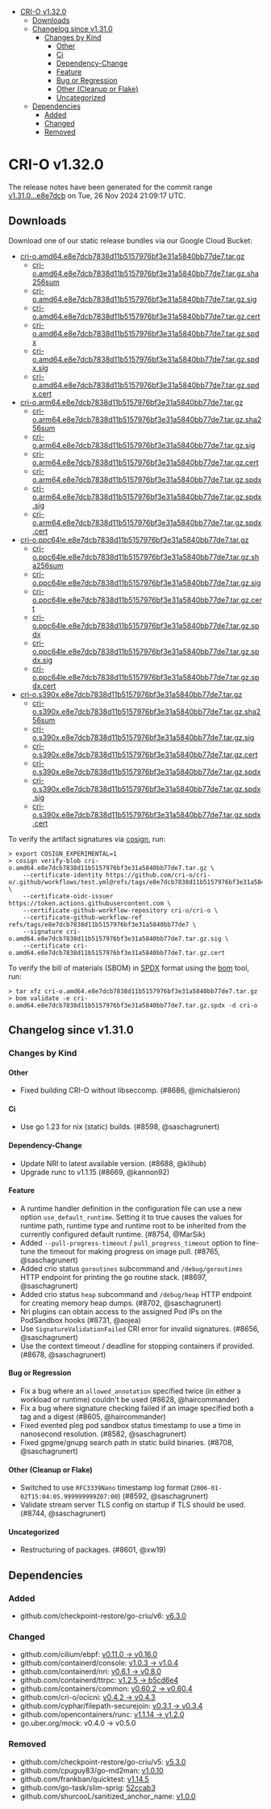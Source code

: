 - [CRI-O v1.32.0](#cri-o-v1320)
  - [Downloads](#downloads)
  - [Changelog since v1.31.0](#changelog-since-v1310)
    - [Changes by Kind](#changes-by-kind)
      - [Other](#other)
      - [Ci](#ci)
      - [Dependency-Change](#dependency-change)
      - [Feature](#feature)
      - [Bug or Regression](#bug-or-regression)
      - [Other (Cleanup or Flake)](#other-cleanup-or-flake)
      - [Uncategorized](#uncategorized)
  - [Dependencies](#dependencies)
    - [Added](#added)
    - [Changed](#changed)
    - [Removed](#removed)

# CRI-O v1.32.0

The release notes have been generated for the commit range
[v1.31.0...e8e7dcb](https://github.com/cri-o/cri-o/compare/v1.31.0...v1.32.0) on Tue, 26 Nov 2024 21:09:17 UTC.

## Downloads

Download one of our static release bundles via our Google Cloud Bucket:

- [cri-o.amd64.e8e7dcb7838d11b5157976bf3e31a5840bb77de7.tar.gz](https://storage.googleapis.com/cri-o/artifacts/cri-o.amd64.e8e7dcb7838d11b5157976bf3e31a5840bb77de7.tar.gz)
  - [cri-o.amd64.e8e7dcb7838d11b5157976bf3e31a5840bb77de7.tar.gz.sha256sum](https://storage.googleapis.com/cri-o/artifacts/cri-o.amd64.e8e7dcb7838d11b5157976bf3e31a5840bb77de7.tar.gz.sha256sum)
  - [cri-o.amd64.e8e7dcb7838d11b5157976bf3e31a5840bb77de7.tar.gz.sig](https://storage.googleapis.com/cri-o/artifacts/cri-o.amd64.e8e7dcb7838d11b5157976bf3e31a5840bb77de7.tar.gz.sig)
  - [cri-o.amd64.e8e7dcb7838d11b5157976bf3e31a5840bb77de7.tar.gz.cert](https://storage.googleapis.com/cri-o/artifacts/cri-o.amd64.e8e7dcb7838d11b5157976bf3e31a5840bb77de7.tar.gz.cert)
  - [cri-o.amd64.e8e7dcb7838d11b5157976bf3e31a5840bb77de7.tar.gz.spdx](https://storage.googleapis.com/cri-o/artifacts/cri-o.amd64.e8e7dcb7838d11b5157976bf3e31a5840bb77de7.tar.gz.spdx)
  - [cri-o.amd64.e8e7dcb7838d11b5157976bf3e31a5840bb77de7.tar.gz.spdx.sig](https://storage.googleapis.com/cri-o/artifacts/cri-o.amd64.e8e7dcb7838d11b5157976bf3e31a5840bb77de7.tar.gz.spdx.sig)
  - [cri-o.amd64.e8e7dcb7838d11b5157976bf3e31a5840bb77de7.tar.gz.spdx.cert](https://storage.googleapis.com/cri-o/artifacts/cri-o.amd64.e8e7dcb7838d11b5157976bf3e31a5840bb77de7.tar.gz.spdx.cert)
- [cri-o.arm64.e8e7dcb7838d11b5157976bf3e31a5840bb77de7.tar.gz](https://storage.googleapis.com/cri-o/artifacts/cri-o.arm64.e8e7dcb7838d11b5157976bf3e31a5840bb77de7.tar.gz)
  - [cri-o.arm64.e8e7dcb7838d11b5157976bf3e31a5840bb77de7.tar.gz.sha256sum](https://storage.googleapis.com/cri-o/artifacts/cri-o.arm64.e8e7dcb7838d11b5157976bf3e31a5840bb77de7.tar.gz.sha256sum)
  - [cri-o.arm64.e8e7dcb7838d11b5157976bf3e31a5840bb77de7.tar.gz.sig](https://storage.googleapis.com/cri-o/artifacts/cri-o.arm64.e8e7dcb7838d11b5157976bf3e31a5840bb77de7.tar.gz.sig)
  - [cri-o.arm64.e8e7dcb7838d11b5157976bf3e31a5840bb77de7.tar.gz.cert](https://storage.googleapis.com/cri-o/artifacts/cri-o.arm64.e8e7dcb7838d11b5157976bf3e31a5840bb77de7.tar.gz.cert)
  - [cri-o.arm64.e8e7dcb7838d11b5157976bf3e31a5840bb77de7.tar.gz.spdx](https://storage.googleapis.com/cri-o/artifacts/cri-o.arm64.e8e7dcb7838d11b5157976bf3e31a5840bb77de7.tar.gz.spdx)
  - [cri-o.arm64.e8e7dcb7838d11b5157976bf3e31a5840bb77de7.tar.gz.spdx.sig](https://storage.googleapis.com/cri-o/artifacts/cri-o.arm64.e8e7dcb7838d11b5157976bf3e31a5840bb77de7.tar.gz.spdx.sig)
  - [cri-o.arm64.e8e7dcb7838d11b5157976bf3e31a5840bb77de7.tar.gz.spdx.cert](https://storage.googleapis.com/cri-o/artifacts/cri-o.arm64.e8e7dcb7838d11b5157976bf3e31a5840bb77de7.tar.gz.spdx.cert)
- [cri-o.ppc64le.e8e7dcb7838d11b5157976bf3e31a5840bb77de7.tar.gz](https://storage.googleapis.com/cri-o/artifacts/cri-o.ppc64le.e8e7dcb7838d11b5157976bf3e31a5840bb77de7.tar.gz)
  - [cri-o.ppc64le.e8e7dcb7838d11b5157976bf3e31a5840bb77de7.tar.gz.sha256sum](https://storage.googleapis.com/cri-o/artifacts/cri-o.ppc64le.e8e7dcb7838d11b5157976bf3e31a5840bb77de7.tar.gz.sha256sum)
  - [cri-o.ppc64le.e8e7dcb7838d11b5157976bf3e31a5840bb77de7.tar.gz.sig](https://storage.googleapis.com/cri-o/artifacts/cri-o.ppc64le.e8e7dcb7838d11b5157976bf3e31a5840bb77de7.tar.gz.sig)
  - [cri-o.ppc64le.e8e7dcb7838d11b5157976bf3e31a5840bb77de7.tar.gz.cert](https://storage.googleapis.com/cri-o/artifacts/cri-o.ppc64le.e8e7dcb7838d11b5157976bf3e31a5840bb77de7.tar.gz.cert)
  - [cri-o.ppc64le.e8e7dcb7838d11b5157976bf3e31a5840bb77de7.tar.gz.spdx](https://storage.googleapis.com/cri-o/artifacts/cri-o.ppc64le.e8e7dcb7838d11b5157976bf3e31a5840bb77de7.tar.gz.spdx)
  - [cri-o.ppc64le.e8e7dcb7838d11b5157976bf3e31a5840bb77de7.tar.gz.spdx.sig](https://storage.googleapis.com/cri-o/artifacts/cri-o.ppc64le.e8e7dcb7838d11b5157976bf3e31a5840bb77de7.tar.gz.spdx.sig)
  - [cri-o.ppc64le.e8e7dcb7838d11b5157976bf3e31a5840bb77de7.tar.gz.spdx.cert](https://storage.googleapis.com/cri-o/artifacts/cri-o.ppc64le.e8e7dcb7838d11b5157976bf3e31a5840bb77de7.tar.gz.spdx.cert)
- [cri-o.s390x.e8e7dcb7838d11b5157976bf3e31a5840bb77de7.tar.gz](https://storage.googleapis.com/cri-o/artifacts/cri-o.s390x.e8e7dcb7838d11b5157976bf3e31a5840bb77de7.tar.gz)
  - [cri-o.s390x.e8e7dcb7838d11b5157976bf3e31a5840bb77de7.tar.gz.sha256sum](https://storage.googleapis.com/cri-o/artifacts/cri-o.s390x.e8e7dcb7838d11b5157976bf3e31a5840bb77de7.tar.gz.sha256sum)
  - [cri-o.s390x.e8e7dcb7838d11b5157976bf3e31a5840bb77de7.tar.gz.sig](https://storage.googleapis.com/cri-o/artifacts/cri-o.s390x.e8e7dcb7838d11b5157976bf3e31a5840bb77de7.tar.gz.sig)
  - [cri-o.s390x.e8e7dcb7838d11b5157976bf3e31a5840bb77de7.tar.gz.cert](https://storage.googleapis.com/cri-o/artifacts/cri-o.s390x.e8e7dcb7838d11b5157976bf3e31a5840bb77de7.tar.gz.cert)
  - [cri-o.s390x.e8e7dcb7838d11b5157976bf3e31a5840bb77de7.tar.gz.spdx](https://storage.googleapis.com/cri-o/artifacts/cri-o.s390x.e8e7dcb7838d11b5157976bf3e31a5840bb77de7.tar.gz.spdx)
  - [cri-o.s390x.e8e7dcb7838d11b5157976bf3e31a5840bb77de7.tar.gz.spdx.sig](https://storage.googleapis.com/cri-o/artifacts/cri-o.s390x.e8e7dcb7838d11b5157976bf3e31a5840bb77de7.tar.gz.spdx.sig)
  - [cri-o.s390x.e8e7dcb7838d11b5157976bf3e31a5840bb77de7.tar.gz.spdx.cert](https://storage.googleapis.com/cri-o/artifacts/cri-o.s390x.e8e7dcb7838d11b5157976bf3e31a5840bb77de7.tar.gz.spdx.cert)

To verify the artifact signatures via [cosign](https://github.com/sigstore/cosign), run:

```console
> export COSIGN_EXPERIMENTAL=1
> cosign verify-blob cri-o.amd64.e8e7dcb7838d11b5157976bf3e31a5840bb77de7.tar.gz \
    --certificate-identity https://github.com/cri-o/cri-o/.github/workflows/test.yml@refs/tags/e8e7dcb7838d11b5157976bf3e31a5840bb77de7 \
    --certificate-oidc-issuer https://token.actions.githubusercontent.com \
    --certificate-github-workflow-repository cri-o/cri-o \
    --certificate-github-workflow-ref refs/tags/e8e7dcb7838d11b5157976bf3e31a5840bb77de7 \
    --signature cri-o.amd64.e8e7dcb7838d11b5157976bf3e31a5840bb77de7.tar.gz.sig \
    --certificate cri-o.amd64.e8e7dcb7838d11b5157976bf3e31a5840bb77de7.tar.gz.cert
```

To verify the bill of materials (SBOM) in [SPDX](https://spdx.org) format using the [bom](https://sigs.k8s.io/bom) tool, run:

```console
> tar xfz cri-o.amd64.e8e7dcb7838d11b5157976bf3e31a5840bb77de7.tar.gz
> bom validate -e cri-o.amd64.e8e7dcb7838d11b5157976bf3e31a5840bb77de7.tar.gz.spdx -d cri-o
```

## Changelog since v1.31.0

### Changes by Kind

#### Other
 - Fixed building CRI-O without libseccomp. (#8686, @michalsieron)

#### Ci
 - Use go 1.23 for nix (static) builds. (#8598, @saschagrunert)

#### Dependency-Change
 - Update NRI to latest available version. (#8688, @klihub)
 - Upgrade runc to v1.1.15 (#8669, @kannon92)

#### Feature
 - A runtime handler definition in the configuration file can use a new option `use_default_runtime`. Setting it to true causes the values for runtime path, runtime type and runtime root to be inherited from the currently configured default runtime. (#8754, @MarSik)
 - Added `--pull-progress-timeout` / `pull_progress_timeout` option to fine-tune the timeout for making progress on image pull. (#8765, @saschagrunert)
 - Added crio status `goroutines` subcommand and `/debug/goroutines` HTTP endpoint for printing the go routine stack. (#8697, @saschagrunert)
 - Added crio status `heap` subcommand and `/debug/heap` HTTP endpoint for creating memory heap dumps. (#8702, @saschagrunert)
 - Nri plugins can obtain access to the assigned Pod IPs on the PodSandbox hooks (#8731, @aojea)
 - Use `SignatureValidationFailed` CRI error for invalid signatures. (#8656, @saschagrunert)
 - Use the context timeout / deadline for stopping containers if provided. (#8678, @saschagrunert)

#### Bug or Regression
 - Fix a bug where an `allowed_annotation` specified twice (in either a workload or runtime) couldn't be used (#8628, @haircommander)
 - Fix a bug where signature checking failed if an image specified both a tag and a digest (#8605, @haircommander)
 - Fixed evented pleg pod sandbox status timestamp to use a time in nanosecond resolution. (#8582, @saschagrunert)
 - Fixed gpgme/gnupg search path in static build binaries. (#8708, @saschagrunert)

#### Other (Cleanup or Flake)
 - Switched to use `RFC3339Nano` timestamp log format (`2006-01-02T15:04:05.999999999Z07:00`) (#8592, @saschagrunert)
 - Validate stream server TLS config on startup if TLS should be used. (#8744, @saschagrunert)

#### Uncategorized
 - Restructuring of packages. (#8601, @xw19)

## Dependencies

### Added
- github.com/checkpoint-restore/go-criu/v6: [v6.3.0](https://github.com/checkpoint-restore/go-criu/tree/v6.3.0)

### Changed
- github.com/cilium/ebpf: [v0.11.0 → v0.16.0](https://github.com/cilium/ebpf/compare/v0.11.0...v0.16.0)
- github.com/containerd/console: [v1.0.3 → v1.0.4](https://github.com/containerd/console/compare/v1.0.3...v1.0.4)
- github.com/containerd/nri: [v0.6.1 → v0.8.0](https://github.com/containerd/nri/compare/v0.6.1...v0.8.0)
- github.com/containerd/ttrpc: [v1.2.5 → b5cd6e4](https://github.com/containerd/ttrpc/compare/v1.2.5...b5cd6e4)
- github.com/containers/common: [v0.60.2 → v0.60.4](https://github.com/containers/common/compare/v0.60.2...v0.60.4)
- github.com/cri-o/ocicni: [v0.4.2 → v0.4.3](https://github.com/cri-o/ocicni/compare/v0.4.2...v0.4.3)
- github.com/cyphar/filepath-securejoin: [v0.3.1 → v0.3.4](https://github.com/cyphar/filepath-securejoin/compare/v0.3.1...v0.3.4)
- github.com/opencontainers/runc: [v1.1.14 → v1.2.0](https://github.com/opencontainers/runc/compare/v1.1.14...v1.2.0)
- go.uber.org/mock: v0.4.0 → v0.5.0

### Removed
- github.com/checkpoint-restore/go-criu/v5: [v5.3.0](https://github.com/checkpoint-restore/go-criu/tree/v5.3.0)
- github.com/cpuguy83/go-md2man: [v1.0.10](https://github.com/cpuguy83/go-md2man/tree/v1.0.10)
- github.com/frankban/quicktest: [v1.14.5](https://github.com/frankban/quicktest/tree/v1.14.5)
- github.com/go-task/slim-sprig: [52ccab3](https://github.com/go-task/slim-sprig/tree/52ccab3)
- github.com/shurcooL/sanitized_anchor_name: [v1.0.0](https://github.com/shurcooL/sanitized_anchor_name/tree/v1.0.0)
